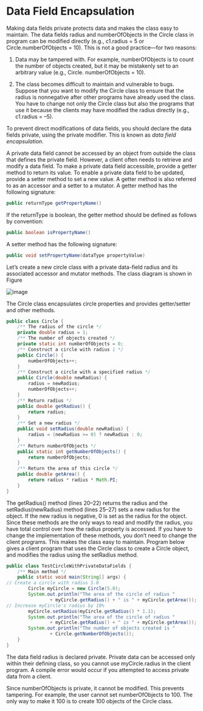 # Data Field Encapsulation

Making data fields private protects data and makes the class easy to maintain.
The data fields radius and numberOfObjects in the Circle class in program can be
modified directly (e.g., c1.radius = 5 or Circle.numberOfObjects = 10). This is not
a good practice—for two reasons:

1. Data may be tampered with. For example, numberOfObjects is to count the number
of objects created, but it may be mistakenly set to an arbitrary value (e.g., Circle.
numberOfObjects = 10).

2. The class becomes difficult to maintain and vulnerable to bugs. Suppose that you
want to modify the Circle class to ensure that the radius is nonnegative after other
programs have already used the class. You have to change not only the Circle class
but also the programs that use it because the clients may have modified the radius
directly (e.g., c1.radius = –5).

To prevent direct modifications of data fields, you should declare the data fields private,
using the private modifier. This is known as *data field encapsulation*.

A private data field cannot be accessed by an object from outside the class that defines the
private field. However, a client often needs to retrieve and modify a data field. To make a
private data field accessible, provide a getter method to return its value. To enable a private
data field to be updated, provide a setter method to set a new value. A getter method is also
referred to as an accessor and a setter to a mutator. A getter method has the following
signature:

```java
public returnType getPropertyName()
```
If the returnType is boolean, the getter method should be defined as follows by convention:

```java
public boolean isPropertyName()
```

A setter method has the following signature:

```java
public void setPropertyName(dataType propertyValue)
```

Let’s create a new circle class with a private data-field radius and its associated accessor and
mutator methods. The class diagram is shown in Figure

![image](https://user-images.githubusercontent.com/44777689/141448539-15b6132d-de2f-4c18-a9c8-843ca8994357.png)

The Circle class encapsulates circle properties and provides getter/setter and other methods.

```java
public class Circle {
    /** The radius of the circle */
    private double radius = 1;
    /** The number of objects created */
    private static int numberOfObjects = 0;
    /** Construct a circle with radius 1 */
    public Circle() {
        numberOfObjects++;
    }
    /** Construct a circle with a specified radius */
    public Circle(double newRadius) {
        radius = newRadius;
        numberOfObjects++;
    }
    /** Return radius */
    public double getRadius() {
        return radius;
    }
    /** Set a new radius */
    public void setRadius(double newRadius) {
        radius = (newRadius >= 0) ? newRadius : 0;
    }
    /** Return numberOfObjects */
    public static int getNumberOfObjects() {
        return numberOfObjects;
    }
    /** Return the area of this circle */
    public double getArea() {
        return radius * radius * Math.PI;
    }
}
```

The getRadius() method (lines 20–22) returns the radius and the setRadius(newRadius)
method (lines 25–27) sets a new radius for the object. If the new radius is negative, 0 is set as
the radius for the object. Since these methods are the only ways to read and modify the radius,
you have total control over how the radius property is accessed. If you have to change the
implementation of these methods, you don’t need to change the client programs. This makes
the class easy to maintain.
Program below gives a client program that uses the Circle class to create a Circle object,
and modifies the radius using the setRadius method.

```java
public class TestCircleWithPrivateDataFields {
    /** Main method */
    public static void main(String[] args) {
// Create a circle with radius 5.0
        Circle myCircle = new Circle(5.0);
        System.out.println("The area of the circle of radius "
                + myCircle.getRadius() + " is " + myCircle.getArea());
// Increase myCircle's radius by 10%
        myCircle.setRadius(myCircle.getRadius() * 1.1);
        System.out.println("The area of the circle of radius "
                + myCircle.getRadius() + " is " + myCircle.getArea());
        System.out.println("The number of objects created is "
                + Circle.getNumberOfObjects());
    }
}
```

The data field radius is declared private. Private data can be accessed only within their defining class, so you cannot use myCircle.radius in the client program. A compile error would
occur if you attempted to access private data from a client.

Since numberOfObjects is private, it cannot be modified. This prevents tampering. For
example, the user cannot set numberOfObjects to 100. The only way to make it 100 is to
create 100 objects of the Circle class.




